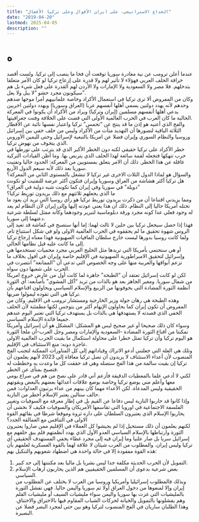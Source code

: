 ```yaml
---
title: "الخداع الاستراتيجي، على ايران الأقوال وعلى تركيا الأفعال"
date: "2019-04-20"
lastmod: 2025-04-05
description: ""
---
```

# **ه**

عندما أعلن ترومب عن نية مغادرة سوريا توقعت أن فخا ما ينصب إلى تركيا. ولست أقصد خرافة الحلف العربي فهؤلاء لا تأثير لهم ولا قدرة على إزعاج تركيا لو كان الأمر متعلقا بتدخلهم. فلا مصر ولا السعودية ولا الإمارات ولا الأردن لهم القدرة على فعل شيء بل هم سيكونون مجرد حشو “لا يبل ولا يعل”.  
وكان من المفروض ألا ترى تركيا في استعمال الأكراد وخاصة علمانييهم أمرا موجها ضدهم وحدهم لأنه يهدد دولتين يسمي أهلها أنفسهم عربا (العراق وسوريا) ويهدد دولتين اخريين يدعي أهلها أنفسهم مسلمين (إيران وتركيا) ويراد من الأكراد أن يكونوا في المعركة الحالية ما كان العرب في الحرب العالمية الأولى التي قضت على الخلافة وفتت جغرافيتها.  
والفخ الذي أعنيه هو إذن ما قد ينتج عن “تحمس” تركيا واعتبار نفسها نائبة عن الأقطار الثلاثة الباقية لتصورها أن التهديد متأت من الأكراد وليس من حلف خفي بين إسرائيل وروسيا والنظام السوري وإيران فضلا عن امريكا بالتبعية لإسرائيل وحتى لليمين الأوروبي الذي يتخوف من نهوض تركيا.  
خطر الأكراد على تركيا حقيقي لكنه دون الخطر الأكبر الذي قد يترتب على تورطها في حرب تنهكها فتجعله لقمة سائغة لهذا الحلف الذي يتربص بها. وما أظن القيادات التركية غافلة عن هذا الخطر. ذلك أن الامر يتعلق بمستويين من المعركة: الحدود حاليا وتفتيت سوريا بعد ذلك لأنه سيعم الدول الأربع.  
والسؤال هو لماذا الدول الثلاث الاخرى غير تركيا لا تنشغل بالمستوى الثاني من المعركة؟   
هل تركيا أكثر هشاشة من العراق وسوريا وإيران فتكون أكثر عرضة للتفتيت لو تكونت “دويلة” في سوريا وفي إيران كما تكونت شبه دولية في العراق؟   
ما الذي يجعلهم ثلاثتهم مع ذلك يريدون توريط تركيا؟  
ومما يزيدني اقتناعا أن من ذكرت يريدون توريط تركيا هو رأي روسيا التي تريد أن يعود ما تحتله أمريكا حاليا إلى النظام. ذلك أن هذا يعني عودته إليها وإلى إيران لأن النظام لم يعد له وجود فعلي عدا كونه مجرد ورقة دبلوماسية لتبرير وجودهما وكأنه ممثل لسلطة شرعية دعتهما إلى سوريا.  
فهذا إذا حصل سيجعل تركيا بين حلين لا ثالث لهما: إما أنها ستصبح في كماشة قد تعيد إلى الروس شهوة تحقيق ما لم يحققوه في الحرب العالمية الاولى ولو في شكل استتباع تام. ولما كانت روسيا بدورها ليست خارج سلطان المافيات الصهيونية فهذا معناه إرجاع تركيا إلى ما كانت عليه قبل نظامها الحالي.  
أو هي ستحتمي بأمريكا التي تريدها مثل الخليج العربي مجرد محميات تستخدمها هي وإسرائيل لتحقيق الامبراطورية الصهيونية في الإقليم خاصة وإيران في أفول بخلاف ما تزعم أبواقها والعربية منها على وجه الخصوص التي تدعي أن “الممانعة” انتصرت في الحرب على شعبها دون سواه.  
لكن لو كانت إسرائيل تعتقد أن “الطبخة” جاهزة لما كانت أول من عارض خروج امريكا من شمال سوريا. ومغير الجاهز بعد هو بالذات من تريد “أكل المشوي” بأصابعه: أي الثورة أنظمة الثورة المضادة التي يخوفونها من الربيع والإسلام السياسي ويحاولون اقناعهم بأن تركيا هي التي تقوده ليمولوا ضربها.  
وهذه الطبخة هي رهان جولة وزير الخارجية ومستشار ترومب في الاقليم. وكان من المفروض أن تكون إيران كما يحاولون الإيهام أكثر من يتوجس لكنها مطمئنة لأن الحلف الخفي الذي قصدته لا يستهدفها هي بالذات بل يستهدف تركيا التي تعتبر اليوم عندهم جميعا قائدة الإسلام السياسي.  
وسواء كان ذلك صحيحا أو غير صحيح ليس هو المشكل: المشكل هو أن إسرائيل وأمريكا تمكنتا من أقناع الثورة المضادة -السعودية والإمارات ومصر وجل العرب-أن ملجأ الثورة هو اليوم تركيا وأن تركيا تمثل خطرا على محاولة استكمال ما بقيت الحرب العالمية الاولى عاجزة دونه: منع الاستئناف في الإقليم.  
وتلك هي العلة التي جعلتني أدعو الاتراك وقياداتهم إلى كل المناورات الممكنة لتجنب الفخ المنصوب لأن أعداء الاستئناف لا يريدون أن تصل تركيا معافاة إلى 2023 لأنهم يعلمون أن تركيا إن بقيت سالمة من هذا الفخ ستصله وهي قد حققت كل ما وعدت به وخططت له فتصبح بمنأى عن الخطر.  
لكني لا أدعي علما بالمعطيات الدقيقة فأزعم أني قادر على نصح من هم في صراع يومي معها وأعلم مني بوضع تركيا وخاصة بوضع علاقات أعدائها بعضهم بالبعض وبقوتهم الحقيقية وليس المدعاة. لكن الأعداء مهما كان بينهم من عداء يرتبون العداوات: فمن حالف ستالين يعتبر الإسلام أخطر من النازية.  
وإذا كانوا قد حاربوا النازية ليس دفاعا عن القيم بل في إطار معرفة مع السوفيات وتغيير الفلسفة الاجتماعية في اوروبا التي تقاسمها الأمريكان والسوفيات فكيف لا نخشى أن يحاربوا الإسلام الذي يعتبرون السلطان على داره ثروة وموقعا شرطا في بقائهم القوة الاولى في التنافس مع العمالقة الجدد؟  
لكنهم يعلمون أن ذلك مستحيل إذا لم يجيشوا كل العملاء في الإقليم ممن صاروا يعتبرون الثورة وارتباطها بالإسلام السياسي العدو الأول الذي يهدد أنظمتهم فلم يبق حلفهم مع إسرائيل سريا بل صار علنيا وما إيران فيه إلى مجرد غطاء يخفي المستهدف الحقيقي أي تركيا وليس إيران. والمطلوب من العرب شيئان لا علاقة لهما بالقوة العسكرية لعلمهم بأن هذه القوة مفقودة إلا في حالة واحدة هي اضطهاد شعوبهم والتنكيل بهم:  
1. التمويل لأن الحرب الحديثة مكلفة جدا ليس بشريا بل ماليا بعد مكننتها إلى حد كبير.  
2. بعض شرعية بدعوى أن المسلمين الحقيقيين هم الذين يحاربون ارهاب الإسلام السياسي.  
وبذلك فالمطلوب إسرائيليا وأمريكيا وروسيا من العرب لا يختلف عن المطلوب من إيران وإلا لمنعوها من دخول العراق أولا ثم سوريا واليمن حاليا. فهي تفشل الثورة بالمليشيات التي غزت بها سوريا واليمن سواء مليشيات السيف أو مليشيات القلم وهم يفشلونها بالتمويل والخيانة لحركات الشباب المقاوم فيها بالاختراق والاختناق. وهذا الطلبان ساريان في الفخ المنصوب لتركيا وهو بين حتى لمجرد البصر فضلا عن البصيرة.

###
